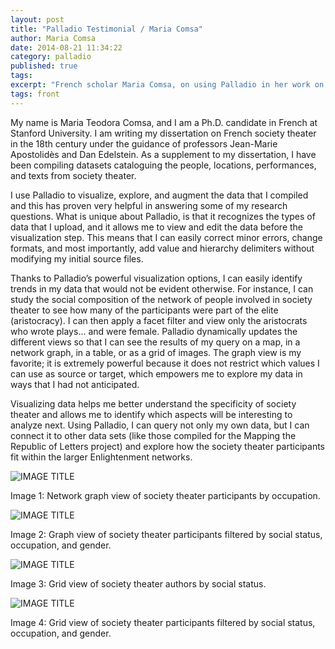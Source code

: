 ```yaml
---
layout: post
title: "Palladio Testimonial / Maria Comsa"
author: Maria Comsa
date: 2014-08-21 11:34:22
category: palladio
published: true
tags: 
excerpt: "French scholar Maria Comsa, on using Palladio in her work on French society theater in the 18th century."
tags: front
---
```



My name is Maria Teodora Comsa, and I am a Ph.D. candidate in French at Stanford University. I am writing my dissertation on French society theater in the 18th century under the guidance of professors Jean-Marie Apostolidès and Dan Edelstein. As a supplement to my dissertation, I have been compiling datasets cataloguing the people, locations, performances, and texts from society theater.

I use Palladio to visualize, explore, and augment the data that I compiled and this has proven very helpful in answering some of my research questions. What is unique about Palladio, is that it recognizes the types of data that I upload, and it allows me to view and edit the data before the visualization step. This means that I can easily correct minor errors, change formats, and most importantly, add value and hierarchy delimiters without modifying my initial source files.

Thanks to Palladio’s powerful visualization options, I can easily identify trends in my data that would not be evident otherwise. For instance, I can study the social composition of the network of people involved in society theater to see how many of the participants were part of the elite (aristocracy). I can then apply a facet filter and view only the aristocrats who wrote plays… and were female. Palladio dynamically updates the different views so that I can see the results of my query on a map, in a network graph, in a table, or as a grid of images. The graph view is my favorite; it is extremely powerful because it does not restrict which values I can use as source or target, which empowers me to explore my data in ways that I had not anticipated.

Visualizing data helps me better understand the specificity of society theater and allows me to identify which aspects will be interesting to analyze next. Using Palladio, I can query not only my own data, but I can connect it to other data sets  (like those compiled for the Mapping the Republic of Letters project) and explore how the society theater participants fit within the larger Enlightenment networks.

![IMAGE TITLE]({{site.url}}/img/comsa1.jpg)

Image 1: Network graph view of society theater participants by occupation.

![IMAGE TITLE]({{site.url}}/img/comsa2.jpg)

Image 2: Graph view of society theater participants filtered by social status, occupation, and gender.

![IMAGE TITLE]({{site.url}}/img/comsa3.jpg)

Image 3: Grid view of society theater authors by social status.

![IMAGE TITLE]({{site.url}}/img/comsa4.jpg)

Image 4: Grid view of society theater participants filtered by social status, occupation, and gender.